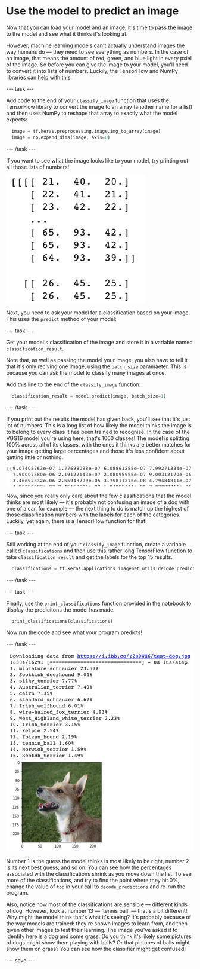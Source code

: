 # Use the model to predict an image
Now that you can load your model and an image, it's time to pass the image to the model and see what it thinks it's looking at.

However, machine learning models can't actually understand images the way humans do — they need to see everything as numbers. In the case of an image, that means the amount of red, green, and blue light in every pxiel of the image. So before you can give the image to your model, you'll need to convert it into lists of numbers. Luckily, the TensorFlow and NumPy libraries can help with this.

--- task ---

Add code to the end of your `classify_image` function that uses the TensorFlow library to convert the image to an array (another name for a list) and then uses NumPy to reshape that array to exactly what the model expects:

```python
  image = tf.keras.preprocessing.image.img_to_array(image)
  image = np.expand_dims(image, axis=0)
```

--- /task ---

If you want to see what the image looks like to your model, try printing out all those lists of numbers!

![Lists of numbers in a Colab output cell.](images/numeric_image.png)

Next, you need to ask your model for a classification based on your image. This uses the `predict` method of your model:

--- task ---

Get your model's classification of the image and store it in a variable named `classification_result`. 

Note that, as well as passing the model your image, you also have to tell it that it's only reciving one image, using the `batch_size` paramaeter. This is because you can ask the model to classify many images at once.

Add this line to the end of the `classify_image` function:

```python
  classification_result = model.predict(image, batch_size=1)
```

--- /task ---

If you print out the results the model has given back, you'll see that it's just lot of numbers. This is a long list of how likely the model thinks the image is to belong to every class it has been trained to recognise. In the case of the VGG16 model you're using here, that's 1000 classes! The model is splitting 100% across all of its classes, with the ones it thinks are better matches for your image getting large percentages and those it's less confident about getting little or nothing.

![A small sample of the list of numbers the model returns.](images/numeric_predictions.png)

Now, since you really only care about the few classifications that the model thinks are most likely — it's probably not confusing an image of a dog with one of a car, for example — the next thing to do is match up the highest of those classification numbers with the labels for each of the categories. Luckily, yet again, there is a TensorFlow function for that!

--- task ---

Still working at the end of your `classify_image` function, create a variable called `classifications` and then use this rather long TensorFlow function to take `classification_result` and get the labels for the top 15 results.

```python
  classifications = tf.keras.applications.imagenet_utils.decode_predictions(classification_result, top=15)
```

--- /task ---

--- task ---

Finally, use the `print_classifications` function provided in the notebook to display the predicitons the model has made.

```python
  print_classifications(classifications)
```

Now run the code and see what your program predicts!

--- /task ---

![A numbered list of fifteen items, mostly dog breeds, each followed by a percentage. Number thirteen is different — 'tennis_ball 1.60%'. A picture of a small dog appears below the list.](images/finished_project.png)

Number 1 is the guess the model thinks is most likely to be right, number 2 is its next best guess, and so on. You can see how the percentages associated with the classifications shrink as you move down the list. To see more of the classifications, and try to find the point where they hit 0%, change the value of `top` in your call to `decode_predictions` and re-run the program.

Also, notice how most of the classifications are sensible — different kinds of dog.  However, look at number 13 — 'tennis ball' — that's a bit different! Why might the model think that's what it's seeing? It's probably because of the way models are trained: they're shown images to learn from, and then given other images to test their learning. The image you've asked it to identify here is a dog and some grass. Do you think it's likely some pictures of dogs might show them playing with balls? Or that pictures of balls might show them on grass? You can see how the classifier might get confused!

--- save ---